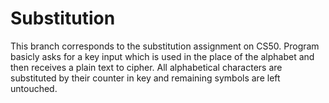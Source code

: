 # Substitution
This branch corresponds to the substitution assignment on CS50. Program basicly asks for a key input which is used in the place of the alphabet 
and then receives a plain text to cipher. All alphabetical characters are substituted by their counter in key and remaining symbols are left untouched.
